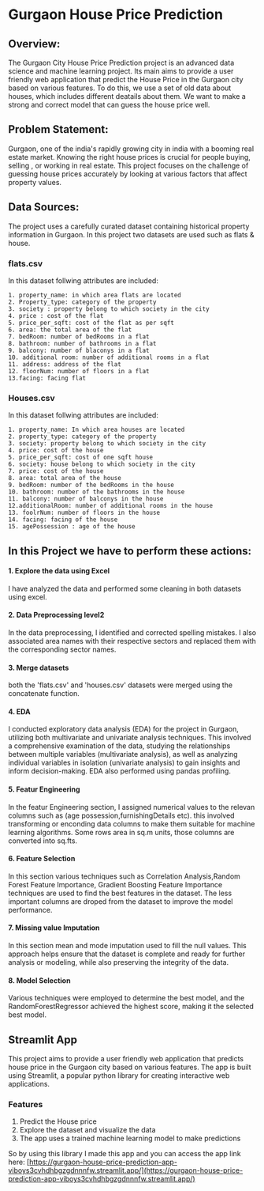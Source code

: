 # Gurgaon House Price Prediction 

## Overview:
The Gurgaon City House Price Prediction project is an advanced data science and machine learning project. Its main aims to provide a user friendly web application that predict the House Price in the Gurgaon city based on various features. To do this, we use a set of old data about houses, which includes different deatails about them. We want to make a strong and correct model that can guess the house price well.

## Problem Statement:
Gurgaon, one of the india's rapidly growing city in india with a booming real estate market. Knowing the right house prices is crucial for people buying, selling , or working in real estate. This project focuses on the challenge of guessing house prices accurately by looking at various factors that affect property values.

## Data Sources: 
The project uses a carefully curated dataset containing historical property information in Gurgaon. In this project two datasets are used such as flats & house.
### flats.csv 
In this dataset follwing attributes are included:

	1. property_name: in which area flats are located
	2. Property_type: category of the property
	3. society : property belong to which society in the city
	4. price : cost of the flat
	5. price_per_sqft: cost of the flat as per sqft 
	6. area: the total area of the flat
	7. bedRoom: number of bedRooms in a flat
	8. bathroom: number of bathrooms in a flat 
	9. balcony: number of blaconys in a flat
	10. additional room: number of additional rooms in a flat 
	11. address: address of the flat 
	12. floorNum: number of floors in a flat
	13.facing: facing flat 

### Houses.csv

In this dataset follwing attributes are included:


	1. property_name: In which area houses are located 
 	2. property_type: category of the property
	3. society: property belong to which society in the city
 	4. price: cost of the house 
	5. price_per_sqft: cost of one sqft house
 	6. society: house belong to which society in the city 
	7. price: cost of the house 
 	8. area: total area of the house
	9. bedRoom: number of the bedRooms in the house
 	10. bathroom: number of the bathrooms in the house 
	11. balcony: number of balconys in the house 
 	12.additionalRoom: number of additional rooms in the house 
	13. foolrNum: number of floors in the house 
 	14. facing: facing of the house 
	15. agePossession : age of the house 

 
## In this Project we have to perform these actions:

#### 1. Explore the data using Excel
I have analyzed the data and performed some cleaning in both datasets using excel.
#### 2. Data Preprocessing level2
In the data preprocessing, I identified and corrected spelling mistakes. I also associated area names with their respective sectors and replaced them with the 
corresponding sector names.
#### 3. Merge datasets
both the 'flats.csv' and 'houses.csv' datasets were merged using the concatenate function.
#### 4. EDA
I conducted exploratory data analysis (EDA) for the project in Gurgaon, utilizing both multivariate and univariate analysis techniques. This involved a comprehensive examination of the data, studying the relationships between multiple variables (multivariate analysis), as well as analyzing individual variables in isolation (univariate analysis) to gain insights and inform decision-making.
EDA also performed using pandas profiling. 
#### 5. Featur Engineering 
In the featur Engineering section, I assigned numerical values to the relevan columns such as (age possession,furnishingDetails etc). this involved transforming or enconding data columns to make them suitable for machine learning algorithms. Some rows area in sq.m units, those columns are converted into sq.fts.
#### 6. Feature Selection 
In this section various techniques such as  Correlation Analysis,Random Forest Feature Importance, Gradient Boosting Feature Importance techniques are used to find the best features in the dataset. The less important columns are droped from the dataset to improve the model performance.
#### 7. Missing value Imputation 
In this section mean and mode imputation used to fill the null values. This approach helps ensure that the dataset is complete and ready for further analysis or modeling, while also preserving the integrity of the data.
#### 8. Model Selection 
Various techniques were employed to determine the best model, and the RandomForestRegressor achieved the highest score, making it the selected best model.

## Streamlit App

This project aims to provide a user friendly web application that predicts house price in the Gurgaon city based on various features. The app is built using Streamlit, a popular python library for creating interactive web applications.

### Features
1. Predict the House price
2. Explore the dataset and visualize the data 
3. The app uses a trained machine learning model to make predictions

So by using this library I made this app and you can access the app link here: [https://gurgaon-house-price-prediction-app-viboys3cvhdhbgzgdnnnfw.streamlit.app/](https://gurgaon-house-price-prediction-app-viboys3cvhdhbgzgdnnnfw.streamlit.app/)


